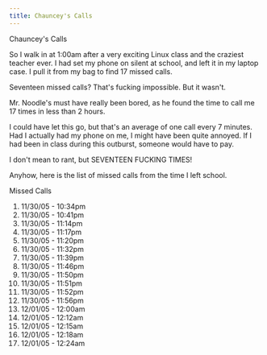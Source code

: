 ```yaml
---
title: Chauncey's Calls
---
```


Chauncey's Calls

So I walk in at 1:00am after a very exciting Linux class and the craziest
teacher ever. I had set my phone on silent at school, and left it in my laptop
case. I pull it from my bag to find 17 missed calls.

Seventeen missed calls? That's fucking impossible. But it wasn't.

Mr. Noodle's must have really been bored, as he found the time to call me 17
times in less than 2 hours. 

I could have let this go, but that's an average of one call every 7 minutes.
Had I actually had my phone on me, I might have been quite annoyed. If I had
been in class during this outburst, someone would have to pay.

I don't mean to rant, but SEVENTEEN FUCKING TIMES! 

Anyhow, here is the list of missed calls from the time I left school.

Missed Calls 

1. 11/30/05 - 10:34pm
2. 11/30/05 - 10:41pm
3. 11/30/05 - 11:14pm
4. 11/30/05 - 11:17pm
5. 11/30/05 - 11:20pm
6. 11/30/05 - 11:32pm
7. 11/30/05 - 11:39pm
8. 11/30/05 - 11:46pm
9. 11/30/05 - 11:50pm
10. 11/30/05 - 11:51pm
11. 11/30/05 - 11:52pm
12. 11/30/05 - 11:56pm
13. 12/01/05 - 12:00am
14. 12/01/05 - 12:12am
15. 12/01/05 - 12:15am
16. 12/01/05 - 12:18am
17. 12/01/05 - 12:24am

